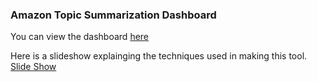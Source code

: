 ### Amazon Topic Summarization Dashboard


You can view the dashboard [here](https://plot.ly/dashboard/aaronbroderickpiano:34/view?share_key=jNG1qLEKJqP71Vdn3u6tqi)

Here is a slideshow explainging the techniques used in making this tool.  [Slide Show](https://docs.google.com/presentation/d/1SiGHI9DBFgbuVU0lKRGzbfythpCZdUpBPW1EREcXaPY/edit?usp=sharing)
